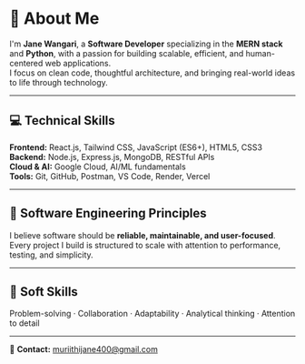 # 👋 About Me  
I'm **Jane Wangari**, a **Software Developer** specializing in the **MERN stack** and **Python**, with a passion for building scalable, efficient, and human-centered web applications.  
I focus on clean code, thoughtful architecture, and bringing real-world ideas to life through technology.

---

## 💻 Technical Skills  
**Frontend:** React.js, Tailwind CSS, JavaScript (ES6+), HTML5, CSS3  
**Backend:** Node.js, Express.js, MongoDB, RESTful APIs  
**Cloud & AI:** Google Cloud, AI/ML fundamentals  
**Tools:** Git, GitHub, Postman, VS Code, Render, Vercel  

---

## 🧠 Software Engineering Principles  
I believe software should be **reliable, maintainable, and user-focused**.  
Every project I build is structured to scale with attention to performance, testing, and simplicity.

---

## 🤝 Soft Skills  
Problem-solving · Collaboration · Adaptability · Analytical thinking · Attention to detail  

---

📧 **Contact:** [muriithijane400@gmail.com](mailto:muriithijane400@gmail.com)

